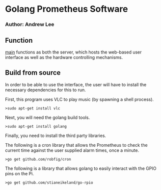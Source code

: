 # Golang Prometheus Software

### Author: Andrew Lee

## Function
[main](main.go) functions as both the server, which hosts the web-based user interface as well as the hardware controlling mechanisms.

## Build from source
In order to be able to use the interface, the user will have to install the necessary dependencies for this to run.

First, this program uses VLC to play music (by spawning a shell process).

```
>sudo apt-get install vlc
```

Next, you will need the golang build tools.

```
>sudo apt-get install golang
```

Finally, you need to install the third party libraries.

The following is a cron library that allows the Prometheus to check the current time against the user supplied alarm times, once a minute.
```
>go get github.com/robfig/cron
```

The following is a library that allows golang to easily interact with the GPIO pins on the Pi.
```
>go get github.com/stianeikeland/go-rpio
```

